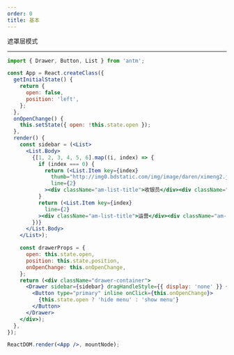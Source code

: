 ```yaml
---
order: 0
title: 基本
---
```


遮罩层模式

---

````jsx
import { Drawer, Button, List } from 'antm';

const App = React.createClass({
  getInitialState() {
    return {
      open: false,
      position: 'left',
    };
  },
  onOpenChange() {
    this.setState({ open: !this.state.open });
  },
  render() {
    const sidebar = (<List>
      <List.Body>
        {[1, 2, 3, 4, 5, 6].map((i, index) => {
          if (index === 0) {
            return (<List.Item key={index}
              thumb="http://img0.bdstatic.com/img/image/daren/ximeng2.jpg"
              line={2}
            ><div className="am-list-title">收银员</div><div className="am-list-brief">仅可进行收款、退款及查账操作</div></List.Item>);
          }
          return (<List.Item key={index}
            line={2}
          ><div className="am-list-title">运营</div><div className="am-list-brief">可进行收款、退款、折扣管理、查看数据等操作</div></List.Item>);
        })}
      </List.Body>
    </List>);

    const drawerProps = {
      open: this.state.open,
      position: this.state.position,
      onOpenChange: this.onOpenChange,
    };
    return (<div className="drawer-container">
      <Drawer sidebar={sidebar} dragHandleStyle={{ display: 'none' }} {...drawerProps}>
        <Button type="primary" inline onClick={this.onOpenChange}>
          {this.state.open ? 'hide menu' : 'show menu'}
        </Button>
      </Drawer>
    </div>);
  },
});

ReactDOM.render(<App />, mountNode);
````

<style>
#preview-components-drawer-demo-basic {
  position: relative;
  margin: 0;
  height: 100%;
}
#preview-components-drawer-demo-basic .code-box-demo {
  height: 100%;
}
#preview-components-drawer-demo-basic .drawer-container {
  position: relative;
  height: 100%;
}
#preview-components-drawer-demo-basic .am-drawer-content {
  padding: 10px;
}
#preview-components-drawer-demo-basic .am-drawer-sidebar {
  max-width: 260px;
  background-color: #fff;
}
#preview-components-drawer-demo-basic .am-drawer-sidebar .am-list {
  padding: 0;
}
</style>
